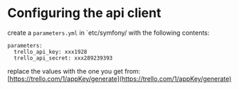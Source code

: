 # Configuring the api client

create a `parameters.yml` in `etc/symfony/ with the following contents:

```
parameters:
  trello_api_key: xxx1928
  trello_api_secret: xxx289239393
```  

replace the values with the one you get from: [https://trello.com/1/appKey/generate](https://trello.com/1/appKey/generate)
